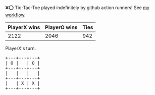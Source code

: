 :x::o: Tic-Tac-Toe played indefinitely by github action runners! See [my workflow](.github/workflows/play.yaml).

|PlayerX wins|PlayerO wins|Ties|
|-|-|-|
|2122|2046|942|

PlayerX's turn.

<pre>
+---+---+---+
| O |   | O |
+---+---+---+
|   |   |   |
+---+---+---+
|   | X | X |
+---+---+---+
</pre>